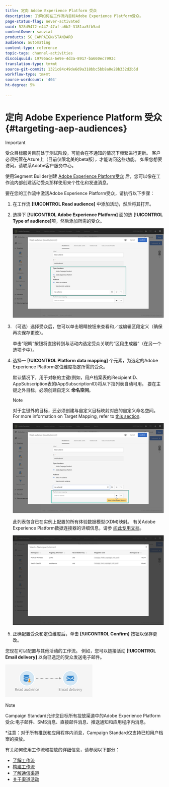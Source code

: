 ```yaml
---
title: 定向 Adobe Experience Platform 受众
description: 了解如何在工作流内目标Adobe Experience Platform受众。
page-status-flag: never-activated
uuid: 528d9472-e447-47af-a6b2-3181aa5fb5ad
contentOwner: sauviat
products: SG_CAMPAIGN/STANDARD
audience: automating
content-type: reference
topic-tags: channel-activities
discoiquuid: 19796aca-6e9e-4d3a-8917-ba660ec7993c
translation-type: tm+mt
source-git-commit: 1321c84c49de6d9a318bbc5bb8a0e28b332d2b5d
workflow-type: tm+mt
source-wordcount: '404'
ht-degree: 5%

---
```



# 定向 Adobe Experience Platform 受众 {#targeting-aep-audiences}

>[!IMPORTANT]
>
>受众目标服务目前处于测试阶段，可能会在不通知的情况下频繁进行更新。 客户必须托管在Azure上（目前仅限北美的beta版），才能访问这些功能。 如果您想要访问，请联系Adobe客户服务中心。

使用Segment Builder创建 [Adobe Experience Platform受众](../../audiences/using/aep-about-audience-destinations-service.md) 后，您可以像在工作流内部创建活动受众那样使用来个性化和发送消息。

要在您的工作流中激活Adobe Experience Platform受众，请执行以下步骤：

1. 在工作流 **[!UICONTROL Read audience]** 中添加活动，然后将其打开。

1. 选择下 **[!UICONTROL Adobe Experience Platform]** 面的选 **[!UICONTROL Type of audience]**&#x200B;项，然后添加所需的受众。

   ![](assets/aep_wkf_readaudience.png)

1. （可选）选择受众后，您可以单击眼睛按钮来查看和／或编辑区段定义（确保再次保存更改）。

   单击“眼睛”按钮将直接转到与活动内选定受众关联的“区段生成器”（在另一个选项卡中）。

1. 选择一 **[!UICONTROL Platform data mapping]** 个元素，为选定的Adobe Experience Platform定位维度指定所需的受众。

   默认情况下，用于对帐的主键(例如，用户档案表的iRecipientID、AppSubscription表的iAppSubscriptionID)将从下拉列表自动可用。 要在主键之外目标，必须创建自定义 **命名空间**。

   >[!NOTE]
   >
   >对于主键外的目标，还必须创建与自定义目标映射对应的自定义命名空间。 For more information on Target Mapping, refer to [this section](../../administration/using/target-mappings-in-campaign.md).

   ![](assets/aep_wkf_readaudience_namespace.png)

   此列表包含已在实例上配置的所有体验数据模型(XDM)映射。 有关Adobe Experience Platform数据连接器的详细信息，请参 [阅此专用文档](../../developing/using/aep-about-data-connector.md)。

   ![](assets/aep_wkf_readaudience_namespace2.png)

1. 正确配置受众和定位维度后，单击 **[!UICONTROL Confirm]** 按钮以保存更改。

您现在可以配置与其他活动的工作流。 例如，您可以链接活动 **[!UICONTROL Email delivery]** 以向已选定的受众发送电子邮件。

![](assets/aep_wkf_email.png)

>[!NOTE]
>
>Campaign Standard允许您目标所有投放渠道中的Adobe Experience Platform受众:电子邮件、SMS消息、直接邮件消息、推送通知和应用程序内消息。
>
>*注意：对于所有推送和应用程序内消息，Campaign Standard仅支持已知用户档案的投放。

有关如何使用工作流和投放的详细信息，请参阅以下部分：

* [了解工作流](../../automating/using/get-started-workflows.md)
* [构建工作流](../../automating/using/building-a-workflow.md)
* [了解通信渠道](../../channels/using/get-started-communication-channels.md)
* [关于渠道活动](../../automating/using/about-channel-activities.md)
